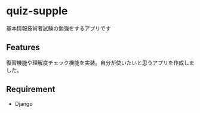 # quiz-supple

基本情報技術者試験の勉強をするアプリです

## Features

復習機能や理解度チェック機能を実装。自分が使いたいと思うアプリを作成しました。

## Requirement

* Django 
